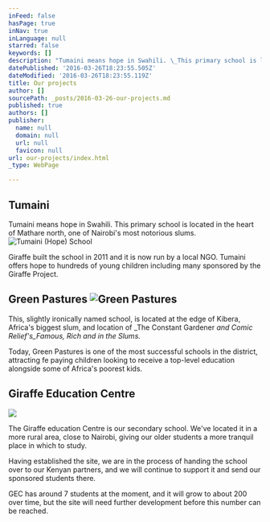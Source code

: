 ```yaml
---
inFeed: false
hasPage: true
inNav: true
inLanguage: null
starred: false
keywords: []
description: "Tumaini means hope in Swahili. \_This primary school is located in the heart of Mathare north, one of Nairobi's most notorious slums."
datePublished: '2016-03-26T18:23:55.505Z'
dateModified: '2016-03-26T18:23:55.119Z'
title: Our projects
author: []
sourcePath: _posts/2016-03-26-our-projects.md
published: true
authors: []
publisher:
  name: null
  domain: null
  url: null
  favicon: null
url: our-projects/index.html
_type: WebPage

---
```

## Tumaini

Tumaini means hope in Swahili.  This primary school is located in the heart of Mathare north, one of Nairobi's most notorious slums.
![Tumaini (Hope) School](https://s3-us-west-2.amazonaws.com/the-grid-img/p/6e38191088aabfc89d3a529ef64a1735ab3f8cec.png)

Giraffe built the school in 2011 and it is now run by a local NGO.  Tumaini offers hope to hundreds of young children including many  sponsored by the Giraffe Project.

## Green Pastures ![Green Pastures](https://the-grid-user-content.s3-us-west-2.amazonaws.com/befd2c75-ec40-4c2e-b6ce-18d0b1c02623.jpg)

This, slightly ironically named school, is located at the edge of Kibera, Africa's biggest slum, and location of _The Constant Gardener _and Comic Relief's_Famous, Rich and in the Slums._

Today, Green Pastures is one of the most successful schools in the district, attracting fe paying children looking to receive a top-level education alongside some of Africa's poorest kids.

## Giraffe Education Centre
![](https://the-grid-user-content.s3-us-west-2.amazonaws.com/83d490c9-b64b-47aa-9769-dc5de49330c5.jpg)

The Giraffe education Centre is our secondary school.  We've located it in a more rural area, close to Nairobi, giving our older students a more tranquil place in which  to study.

Having established the site, we are in the process of handing the school over to our Kenyan partners, and we will continue to support it and send our sponsored students there. 

GEC has around 7 students at the moment, and it will grow to about 200 over time, but the site will need further development before this number can be reached.